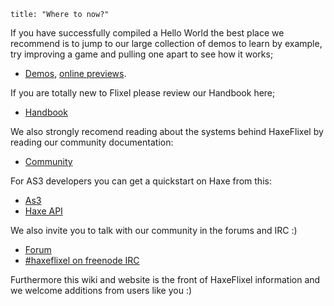 ```
title: "Where to now?"
```

If you have successfully compiled a Hello World the best place we recommend is to jump to our large collection of demos to learn by example, try improving a game and pulling one apart to see how it works;

*   [Demos](https://github.com/HaxeFlixel/flixel-demos), [online previews](http://haxeflixel.com/demos).

If you are totally new to Flixel please review our Handbook here;

*   [Handbook](http://haxeflixel.com/documentation/handbook/)

We also strongly recomend reading about the systems behind HaxeFlixel by reading our community documentation:

*   [Community](http://haxeflixel.com/documentation/community/)

For AS3 developers you can get a quickstart on Haxe from this:

*   [As3](http://haxeflixel.com/documentation/as3-and-haxe-comparison/)
*   [​Haxe API](http://api.haxe.org/)

We also invite you to talk with our community in the forums and IRC :)

*   [Forum](http://forum.haxeflixel.com)
*   [#haxeflixel on freenode IRC](irc://chat.freenode.net/#haxeflixel)

Furthermore this wiki and website is the front of HaxeFlixel information and we welcome additions from users like you :)
